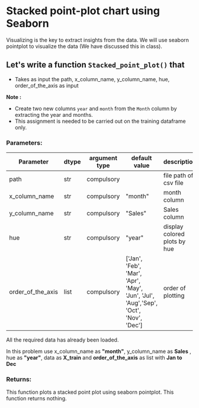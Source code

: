 # Stacked point-plot chart using Seaborn

Visualizing is the key to extract insights from the data. We will use seaborn pointplot to visualize the data (We have discussed this in class).

## Let's write a function `Stacked_point_plot()` that
* Takes as input the path, x_column_name, y_column_name, hue, order_of_the_axis as input


**Note :**
* Create two new columns `year` and `month` from the `Month` column by extracting the year and months. 
* This assignment is needed to be carried out on the training dataframe only.


### Parameters:

| Parameter | dtype | argument type | default value | description |
| --- | --- | --- | --- | --- |
| path | str | compulsory |  | file path of csv file |
| x_column_name | str | compulsory | "month" | month column |
| y_column_name | str | compulsory | "Sales" | Sales column |
| hue | str | compulsory | "year" | display colored plots by hue |
| order_of_the_axis | list | compulsory | ['Jan', 'Feb', 'Mar', 'Apr', 'May', 'Jun', 'Jul', 'Aug','Sep', 'Oct', 'Nov', 'Dec'] | order of plotting |

All the required data has already been loaded.

In this problem use x_column_name as **"month"**, y_column_name as **Sales** , hue as **"year"**, data as **X_train** and **order_of_the_axis** as list with **Jan to Dec**  



### Returns:

This function plots a stacked point plot using seaborn pointplot. This function returns nothing.
